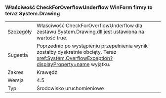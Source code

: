 ### <a name="winforms-checkforoverflowunderflow-property-is-now-true-for-systemdrawing"></a>Właściwość CheckForOverflowUnderflow WinForm firmy to teraz System.Drawing

|   |   |
|---|---|
|Szczegóły|Właściwość CheckForOverflowUnderflow dla zestawu System.Drawing.dll jest ustawiona na wartość true.|
|Sugestia|Poprzednio po wystąpieniu przepełnienia wynik zostałby dyskretnie obcięty. Teraz <xref:System.OverflowException?displayProperty=name> wyjątku.|
|Zakres|Krawędź|
|Wersja|4.5|
|Typ|Środowisko uruchomieniowe|

